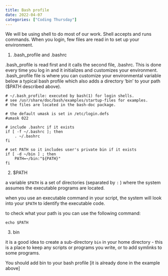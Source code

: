 ```yaml
---
title: Bash profile
date: 2022-04-07 
categories: ["Coding Thursday"]
---
```


We will be using shell to do most of our work. Shell accepts and runs commands. When you login, few files are read in to set up your environment. 

1) .bash_profile and .bashrc

.bash_profile is read first and it calls the second file, .bashrc. This is done every time you log in and it initializes and customizes your environment. 
.bash_profile file is where you can customize your environmental variable 
below a typical bash profile which also adds a directory ‘bin’ to your path ($PATH described above). 

```
# ~/.bash_profile: executed by bash(1) for login shells.
# see /usr/share/doc/bash/examples/startup-files for examples.
# the files are located in the bash-doc package.

# the default umask is set in /etc/login.defs
#umask 022

# include .bashrc if it exists
if [ -f ~/.bashrc ]; then
    . ~/.bashrc
fi

# set PATH so it includes user's private bin if it exists
if [ -d ~/bin ] ; then
    PATH=~/bin:"${PATH}"
fi
```

2) $PATH 

a variable `$PATH` is a set of directories (separated by `:` ) where the system assumes the executable programs are located. 

when you use an executable command in your script, the system will look into your `$PATH` to identify the executable code. 

to check what your path is you can use the following command:

```
echo $PATH
```

3) bin

it is a good idea to create a sub-directory `bin` in your home directory - this is a place to keep any scripts or programs you write, 
or to add symlinks to some programs.  

You should add bin to your bash profile [it is already done in the example above]



